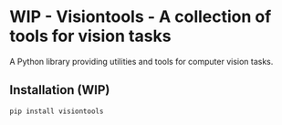 # WIP - Visiontools - A collection of tools for vision tasks

A Python library providing utilities and tools for computer vision tasks.

## Installation (WIP)

```bash
pip install visiontools
```

